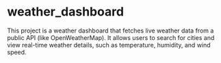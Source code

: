# weather_dashboard
This project is a weather dashboard that fetches live weather data from a public API (like OpenWeatherMap). It allows users to search for cities and view real-time weather details, such as temperature, humidity, and wind speed.
